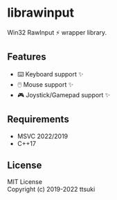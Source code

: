 # librawinput

Win32 RawInput ⚡ wrapper library.


## Features
  - ⌨️ Keyboard support ✨
  - 🖱️ Mouse support ✨
  - 🎮 Joystick/Gamepad support ✨

## Requirements
  - MSVC 2022/2019
  - C++17

## License

MIT License  
Copyright (c) 2019-2022 ttsuki  
